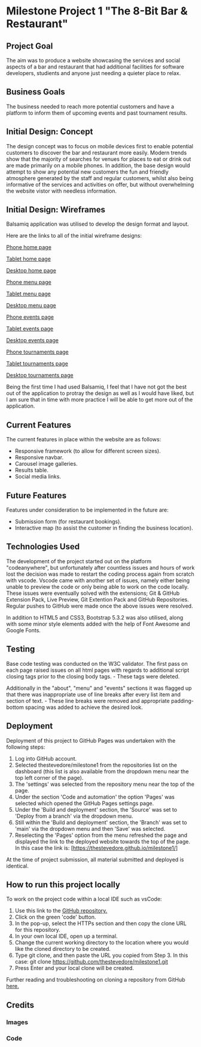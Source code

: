 # Milestone Project 1 "The 8-Bit Bar & Restaurant"

## Project Goal
The aim was to produce a website showcasing the services and social aspects of a bar and restaurant that had additional facilities for software developers, studients and anyone just needing a quieter place to relax. 

## Business Goals
The business needed to reach more potential customers and have a platform to inform them of upcoming events and past tournament results.

## Initial Design: Concept
The design concept was to focus on mobile devices first to enable potential customers to discover the bar and restaurant more easily. Modern trends show that the majority of searches for venues for places to eat or drink out are made primarily on a mobile phones.
In addition, the base design would attempt to show any potential new customers the fun and friendly atmosphere generated by the staff and regular customers, whilst also being informative of the services and activities on offer, but without overwhelming the website vistor with needless information.

## Initial Design: Wireframes

Balsamiq application was utilised to develop the design format and layout.

Here are the links to all of the initial wireframe designs:

[Phone home page](<assets/images/Index Phone.png>)

[Tablet home page](<assets/images/Index Tablet.png>)

[Desktop home page](<assets/images/Index Desktop.png>) 

[Phone menu page](<assets/images/Menu Phone.png>)

[Tablet menu page](<assets/images/Menu Tablet.png>)

[Desktop menu page](<assets/images/Menu Desktop.png>)

[Phone events page](<assets/images/Events Phone.png>)

[Tablet events page](<assets/images/Events Tablet.png>)

[Desktop events page](<assets/images/Events Desktop.png>)

[Phone tournaments page](<assets/images/Tournaments Phone.png>)

[Tablet tournaments page](<assets/images/Tournaments Tablet.png>)

[Desktop tournaments page](<assets/images/Tournaments Desktop.png>)

Being the first time I had used Balsamiq, I feel that I have not got the best out of the application to protray the design as well as I would have liked, but I am sure that in time with more practice I will be able to get more out of the application.


## Current Features
The current features in place within the website are as follows: 
* Responsive framework (to allow for different screen sizes).
* Responsive navbar.
* Carousel image galleries.
* Results table.
* Social media links.

## Future Features
Features under consideration to be implemented in the future are:
* Submission form (for restaurant bookings).
* Interactive map (to assist the customer in finding the business location).

## Technologies Used
The development of the project started out on the platform "codeanywhere", but unfortunately after countless issues and hours of work lost the decision was made to restart the coding process again from scratch with vscode. 
Vscode came with another set of issues, namely either being unable to preview the code or only being able to work on the code locally. These issues were eventually solved with the extensions; Git & GitHub Extension Pack, Live Preview, Git Extention Pack and GitHub Repositories.
Regular pushes to GitHub were made once the above issues were resolved.

In addition to HTML5 and CSS3, Bootstrap 5.3.2 was also utilised, along with some minor style elements added with the help of Font Awesome and Google Fonts.

## Testing
Base code testing was conducted on the W3C validator.
The first pass on each page raised issues on all html pages with regards to additional script closing tags prior to the closing body tags. - These tags were deleted.

Additionally in the "about", "menu" and "events" sections it was flagged up that there was inappropriate use of line breaks after every list item and section of text. - These line breaks were removed and appropriate padding-bottom spacing was added to achieve the desired look.

## Deployment
Deployment of this project to GitHub Pages was undertaken with the following steps:

1. Log into GitHub account.
2. Selected thestevedore/milestone1 from the repositories list on the dashboard (this list is also available from the dropdown menu near the top left corner of the page).
3. The 'settings' was selected from the repository menu near the top of the page.
4. Under the section 'Code and automation' the option 'Pages' was selected which opened the GitHub Pages settings page.
5. Under the 'Build and deployment' section, the 'Source' was set to 'Deploy from a branch' via the dropdown menu.
6. Still within the 'Build and deployment' section, the 'Branch' was set to 'main' via the dropdown menu and then 'Save' was selected.
7. Reselecting the 'Pages' option from the menu refreshed the page and displayed the link to the deployed website towards the top of the page. In this case the link is: [https://thestevedore.github.io/milestone1/]

At the time of project submission, all material submitted and deployed is identical.

## How to run this project locally

To work on the project code within a local IDE such as vsCode:

1. Use this link to the [GitHub repository.](https://github.com/thestevedore/milestone1)
2. Click on the green 'code' button.
3. In the pop-up, select the HTTPs section and then copy the clone URL for this repository.
4. In your own local IDE, open up a terminal.
5. Change the current working directory to the location where you would like the cloned directory to be created.
6. Type git clone, and then paste the URL you copied from Step 3. 
In this case: git clone https://github.com/thestevedore/milestone1.git
7. Press Enter and your local clone will be created.

Further reading and troubleshooting on cloning a repository from GitHub [here.](https://help.github.com/en/articles/cloning-a-repository)

## Credits

### Images

### Code
